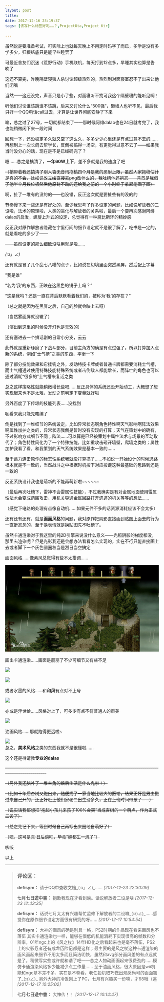 ```yaml
---
layout: post
title: 
date: 2017-12-16 23:19:37
tags: [该写什么标签好呢……？,ProjectUta,Project Ktr]

---
```

虽然说是要准备考试，可实际上也就每天晚上不用定时码字了而已，多学是没有多学多少，归根结底只是能早些睡罢了

可最近舍友们沉迷《荒野行动》手机联机，每天打到12点多，早睡其实也算是告吹了

这还不算完，昨晚隔壁寝狼人杀讨论超级热烈的，热烈到对面寝室忍不了出来让他们闭嘴

当然——这还没完，声音只是小了些，对面寝听不找可我这个隔壁寝的能听见啊！

听他们讨论谁该跳谁不该跳，后来又讨论什么“500强”，砸墙人也听不见，最后我只好一个QQ电话call过去，才算是让世界彻底安静了下来

嘛，总之过了27号，一切就都结束了——那时候阿绯dalao也在24日就考完了，我也能稍微闲下来一段时间

回想一下，还没稳定多久就又空了这么久，多多少少心里还是有点过意不去的……再想到上一次长鸽去帮学长，反倒被搞得一场空，有更觉得过意不去了——如果我当时没分心的话，现在是不是已经码完了？

嗯……总之是搞清了，**一年60W上下**，差不多就是我的速度了吧

<span style="text-decoration:line-through;">（捎带着我还搞清了别人杳无音讯拖稿四个月是我的忍耐上限，虽然人家拖稿估计是真的不会，比如说改立绘直接拿png改什么的，我吐槽他还抱怨——背景是我借了他半个月数位板然后他原封不动的还给我之前的一个小时终于拿起笔画了画）</span>

啊，扯了一堆有的没的的——也没错，反正这次就是要扯些有的没的的

节奏慢下来一些还是有好处的，至少我思考了许多设定的问题，比如说解放者的二设啦，法术的原理啦，人类的进化与解放者的关系啦，最后一个要再次感谢阿绯dalao的启发，螺旋上升式的设定，总觉得有一种魔比斯环的精妙感

反正我对原作解放者隐藏在字里行间的细节设定就不是很了解了，吃书是一定的，就是看吃的多少了——

——虽然设定的那么细致没啥用就是啦……

_(:з」∠)_

还有就是冒了几个乱七八糟的点子，比如说在幻境里面突然黑屏，然后配上字幕

“我是谁”

“名为‘我’的东西，正映在这黑色的镜子上吗？”

“这是我吗？还是一直在背后默默看着我们的，被称为‘我’的存在？”

（总之就是因为在黑屏之后，自己的脸就会映上去呀）

（当然雾面屏就没辙了）

（演出到这里的时候没开灯也是无效的）

还有塞进去一个排话剧的日常小分支，云云

此外就是重新琢磨了下战斗部分，目前主角方的确是有点过强了，所以打算加入点新的系统，例如“士气槽”之类的东西，平衡一下

除了部分技能效果和它挂钩之外，发动特技卡牌或者普通卡牌都需要消耗士气槽，而士气槽通过使用特殊技能特殊系统或者击倒敌人都能增长，而阵亡的角色也可以通过消耗“很多的”士气槽来复活之类

总之这样策略性就能稍微增长些吧……反正具体的系统还没开始动工，大概想了想实现起来也不是太难，发动之前判定下变量就好啦

另外百度了下传颂的技能列表……没找到

呃看来我只能先瞎编了

倒是找到了一堆细节的系统设定，比如异常状态啊角色特性啊天气影响啊阵法效果啊属性加护之类的，异常状态我倒是暂时没有实现的打算；天气在策划中的确有，不过影响方式细节不同；阵法……可以算是已经被策划中属性法术与场景的互动取代了；角色特性简化为了一个特殊技能，比如重攻击砸开墙壁，爬墙之类的；属性加护我看了看，和我策划的天气系统效果是基本一致的……

至于蓄力连击原作的标志性系统我就没打算搞了……不如说一开始设计的时候思路根本就是不一致的，当然战斗之中根据时机按下对应按键这种最基础的思路到还是一致的

反正系统设计我也是萌新的不能再萌新啦~~~~~~

（最后再次吐槽下，雷神不会雷属性技能），不过我确实是有对金属地面使用雷属性法术会变成范围攻击，用机关导通金属回路打开遗迹的机关等等的想法……

（感觉下电路的处理有点像自动机……如果元件不多的话资源消耗应该不会太多）

还有还有还有，就是**画面风格**的问题，我对原作把阴影直接画到贴图上面去的行为一直挺怨念的，至于换表情就是换贴图先不吐槽了。

虽然卡通渲染对于我这里的纯2D引擎来说没什么意义——光照阴影的梯度都没，那里去渲染呢？但是光影我还是会想办法看看怎么实现的，实在不行只能直接画上去或者脚下一个灰色圆圈权当是烈日当空搞定

画面风格……像素风总觉得有些不太搭调……

![图片](images/_Lofter/d53f8794a4c27d1eccfbbc0019d5ad6edcc43810.jpg)  

画出卡通渲染……画面是靓丽了不少可细节又有些不足

![](http://media.g-cores.com/article/5b3884537f360cb00fa0c858563f3847.jpg)  

![](http://media.g-cores.com/article/6263e1b7acefacc09b14a918446f9b99.jpg)  

或者水墨的风格……和**和风**有点对不上号

![](https://gss0.bdstatic.com/94o3dSag_xI4khGkpoWK1HF6hhy/baike/c0%3Dbaike92%2C5%2C5%2C92%2C30/sign=14869d565bb5c9ea76fe0bb1b450dd65/c8177f3e6709c93d50d2a5aa9f3df8dcd100544e.jpg)  

亦或是浮世绘……风格对上了，可多少有点不符普通人的审美

![](https://ss0.bdstatic.com/94oJfD_bAAcT8t7mm9GUKT-xh_/timg?image&quality=100&size=b4000_4000&sec=1513436204&di=d8cc7edeac668fc0265f0b78b38185c6&src=http://img.newyx.net/softImg/soft/21840.jpg)  

油画风格……那就跑得更远啦~

![](http://imglf3.nosdn.127.net/img/emhSNkVpRmJBeit4ME9QRUZQSThMS05Hak9pSE9LUVp0b1JvY1JwWFFTV0FRRENUUmFMVVVBPT0.png?=imageView&thumbnail=500x0&quality=96&stripmeta=0&type=jpg%7Cwatermark&type=2)  
总之，**美术风格**之类的东西我就不是很懂啦……

这个还是得请教**专业的dalao**

<span style="text-decoration:line-through;">---------------------------------------------------------------------------------------------------</span>

<span style="text-decoration:line-through;">（另外我还脑补了一堆主角的婚后生活是什么鬼啦！）</span>  

<span style="text-decoration:line-through;">（比如十年后杏树又跑出来，随便找了一家当地比较大的医馆，结果正好是男主搬过来自己开的，还正好赶上他们家老二出生没多久，正在上班时间带孩子……）</span>

<span style="text-decoration:line-through;">（说实话我都想把“抱起小孩儿来孩子100%会哭”当成杏树的一个萌点，作为正式二设了）</span>

<span style="text-decoration:line-through;">（总之先记下来，等到时候自己再写出来圈地自萌好了）</span>

<span style="text-decoration:line-through;">（嗯，这可是真·日后谈吧，毕竟“娃都生一炕了”）</span>

咳咳

以上

---
> ### 评论区：
>**defisym：** 请于QQ中查收文档_(:з」∠)_……  *[2017-12-23 22:30:09]*
>
>**七月七日遊中書：** 抱歉我现在才看到诶。话说解放者二设是啥  *[2017-12-23 12:43:35]*
>
>**defisym：** 话说七月太太有兴趣帮忙监修下解放者的二设嘛_(:з)∠)_……感觉你在原作细节设定方面很有研究的呀……  *[2017-12-17 10:54:54]*
>
>**defisym：** 大神的画风的确是别具一格，PS2时期的作品现在看来画风也不落伍 其实卡通渲染也一样，能够在很低的机能消耗下实现很高的帧数和分辨率，01年ngc上的《风之杖》14年HD化之后看起来也是毫不落伍，PS2上的火影忍者还有成龙历险记都是这样；最主要的是风之杖这种卡通渲染的画风画起来细节不用太多而且简洁明快，虽然和avg部分画风差的有点远就是了，稍微写实些或许就和谐了吧——总之人物动画画起来很费劲的……模仿卡通渲染风格多少能减少点工作量…… 至于油画风格，很大原因是wii机能和ngc基本差不多，实在是不够看，老任投机取巧做出观感尚可的画面罢了_(:з)∠)_ 另外大神的冷饭刚上了PC，七月有兴趣买一份嘛，才98哦（逃  *[2017-12-17 10:25:02]*
>
>**七月七日遊中書：** 大神传！！  *[2017-12-17 10:14:47]*
>
>